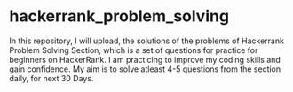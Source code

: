 # hackerrank_problem_solving
In this repository, I will upload, the solutions of the problems of Hackerrank Problem Solving Section, which is a set of questions for practice for beginners on HackerRank.  I am practicing to improve my coding skills and gain confidence. My aim is to solve atleast 4-5 questions from the section daily, for next 30 Days.

